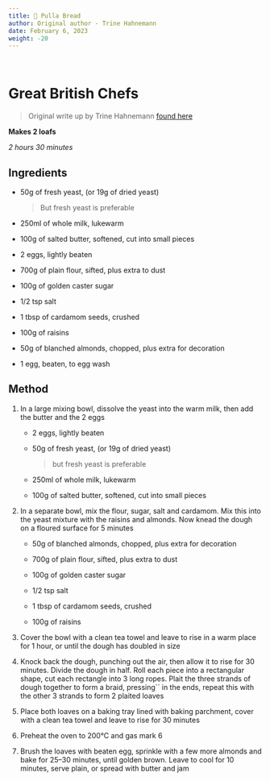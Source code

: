 ```yaml
---
title: 🥖 Pulla Bread
author: Original author - Trine Hahnemann
date: February 6, 2023
weight: -20
---
```


<br />

# Great British Chefs

> Original write up by Trine Hahnemann [found here](https://www.greatbritishchefs.com/recipes/pulla-bread-recipe)


**Makes 2 loafs**

*2 hours 30 minutes*


## Ingredients

- 50g of fresh yeast, (or 19g of dried yeast)

    > But fresh yeast is preferable

- 250ml of whole milk, lukewarm

- 100g of salted butter, softened, cut into small pieces

- 2 eggs, lightly beaten

- 700g of plain flour, sifted, plus extra to dust

- 100g of golden caster sugar

- 1/2 tsp salt

- 1 tbsp of cardamom seeds, crushed

- 100g of raisins

- 50g of blanched almonds, chopped, plus extra for decoration

- 1 egg, beaten, to egg wash


## Method

1. In a large mixing bowl, dissolve the yeast into the warm milk, then add the butter and the 2 eggs

    - 2 eggs, lightly beaten

    - 50g of fresh yeast, (or 19g of dried yeast)
    
        > but fresh yeast is preferable

    - 250ml of whole milk, lukewarm

    - 100g of salted butter, softened, cut into small pieces


2. In a separate bowl, mix the flour, sugar, salt and cardamom. Mix this into the yeast mixture with the raisins and almonds. Now knead the dough on a floured surface for 5 minutes

    - 50g of blanched almonds, chopped, plus extra for decoration

    - 700g of plain flour, sifted, plus extra to dust

    - 100g of golden caster sugar

    - 1/2 tsp salt

    - 1 tbsp of cardamom seeds, crushed

    - 100g of raisins


3. Cover the bowl with a clean tea towel and leave to rise in a warm place for 1 hour, or until the dough has doubled in size


4. Knock back the dough, punching out the air, then allow it to rise for 30 minutes. Divide the dough in half. Roll each piece into a rectangular shape, cut each rectangle into 3 long ropes. Plait the three strands of dough together to form a braid, pressing`` in the ends, repeat this with the other 3 strands to form 2 plaited loaves


5. Place both loaves on a baking tray lined with baking parchment, cover with a clean tea towel and leave to rise for 30 minutes


6. Preheat the oven to 200°C and gas mark 6


7. Brush the loaves with beaten egg, sprinkle with a few more almonds and bake for 25–30 minutes, until golden brown. Leave to cool for 10 minutes, serve plain, or spread with butter and jam